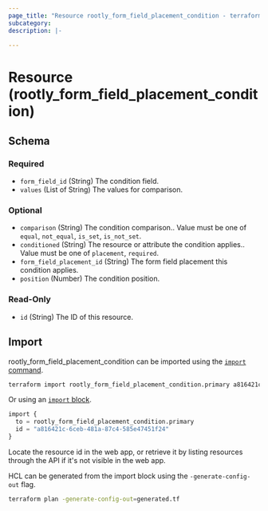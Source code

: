 ```yaml
---
page_title: "Resource rootly_form_field_placement_condition - terraform-provider-rootly"
subcategory:
description: |-
    
---
```


# Resource (rootly_form_field_placement_condition)





<!-- schema generated by tfplugindocs -->
## Schema

### Required

- `form_field_id` (String) The condition field.
- `values` (List of String) The values for comparison.

### Optional

- `comparison` (String) The condition comparison.. Value must be one of `equal`, `not_equal`, `is_set`, `is_not_set`.
- `conditioned` (String) The resource or attribute the condition applies.. Value must be one of `placement`, `required`.
- `form_field_placement_id` (String) The form field placement this condition applies.
- `position` (Number) The condition position.

### Read-Only

- `id` (String) The ID of this resource.

## Import

rootly_form_field_placement_condition can be imported using the [`import` command](https://developer.hashicorp.com/terraform/cli/commands/import).

```sh
terraform import rootly_form_field_placement_condition.primary a816421c-6ceb-481a-87c4-585e47451f24
```

Or using an [`import` block](https://developer.hashicorp.com/terraform/language/import).

```terraform
import {
  to = rootly_form_field_placement_condition.primary
  id = "a816421c-6ceb-481a-87c4-585e47451f24"
}
```

Locate the resource id in the web app, or retrieve it by listing resources through the API if it's not visible in the web app.

HCL can be generated from the import block using the `-generate-config-out` flag.

```sh
terraform plan -generate-config-out=generated.tf
```
